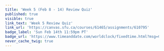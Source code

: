 ```yaml
---
title: 'Week 5 (Feb 8 - 14) Review Quiz'
published: true
visible: true
link_text: 'Week 5 Review Quiz'
link_url: 'https://canvas.sfu.ca/courses/61465/assignments/610795'
badge_label: 'Sun Feb 14th 11:59pm PT'
badge_url: 'https://www.timeanddate.com/worldclock/fixedtime.html?msg=CMPT-363+Week+5+Review+Quiz+Due+Date&iso=20210214T235900'
never_cache_twig: true
---
```

